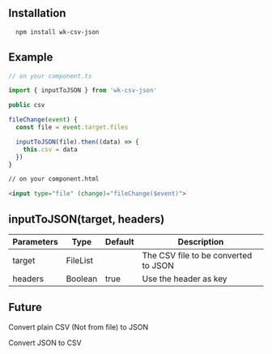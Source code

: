 ## Installation
```bash
  npm install wk-csv-json
```

## Example
```typescript
// on your component.ts

import { inputToJSON } from 'wk-csv-json'

public csv

fileChange(event) {
  const file = event.target.files

  inputToJSON(file).then((data) => {
    this.csv = data
  })
}
```
```html
// on your component.html

<input type="file" (change)="fileChange($event)">
```
## inputToJSON(target, headers)
| Parameters  | Type | Default | Description |
| ------------- | ------------- | ------------- | ------------- |
| target  | FileList | | The CSV file to be converted to JSON |
| headers  | Boolean | true | Use the header as key |

## Future
Convert plain CSV (Not from file) to JSON

Convert JSON to CSV